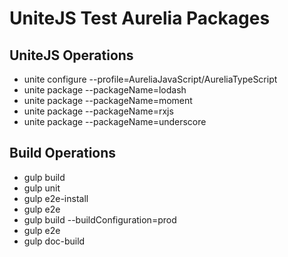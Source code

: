 # UniteJS Test Aurelia Packages

## UniteJS Operations

* unite configure --profile=AureliaJavaScript/AureliaTypeScript
* unite package --packageName=lodash
* unite package --packageName=moment
* unite package --packageName=rxjs
* unite package --packageName=underscore

## Build Operations

* gulp build
* gulp unit
* gulp e2e-install
* gulp e2e
* gulp build --buildConfiguration=prod
* gulp e2e
* gulp doc-build

